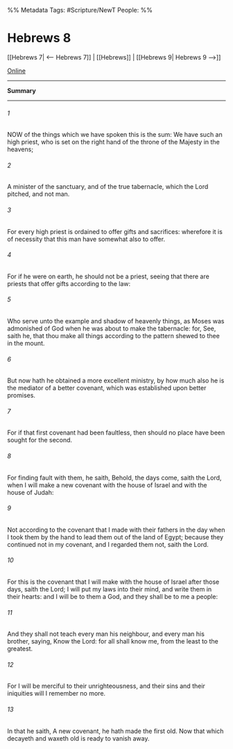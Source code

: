 %% Metadata
Tags: #Scripture/NewT
People: 
%%
# Hebrews 8
[[Hebrews 7| <-- Hebrews 7]] | [[Hebrews]] | [[Hebrews 9| Hebrews 9 -->]]

[Online](https://churchofjesuschrist.org/study/scriptures/nt/heb/8?lang=eng)

---
__Summary__



---
###### 1
NOW of the things which we have spoken this is the sum: We have such an high priest, who is set on the right hand of the throne of the Majesty in the heavens;
###### 2
A minister of the sanctuary, and of the true tabernacle, which the Lord pitched, and not man.
###### 3
For every high priest is ordained to offer gifts and sacrifices: wherefore it is of necessity that this man have somewhat also to offer.
###### 4
For if he were on earth, he should not be a priest, seeing that there are priests that offer gifts according to the law:
###### 5
Who serve unto the example and shadow of heavenly things, as Moses was admonished of God when he was about to make the tabernacle: for, See, saith he, that thou make all things according to the pattern shewed to thee in the mount.
###### 6
But now hath he obtained a more excellent ministry, by how much also he is the mediator of a better covenant, which was established upon better promises.
###### 7
For if that first covenant had been faultless, then should no place have been sought for the second.
###### 8
For finding fault with them, he saith, Behold, the days come, saith the Lord, when I will make a new covenant with the house of Israel and with the house of Judah:
###### 9
Not according to the covenant that I made with their fathers in the day when I took them by the hand to lead them out of the land of Egypt; because they continued not in my covenant, and I regarded them not, saith the Lord.
###### 10
For this is the covenant that I will make with the house of Israel after those days, saith the Lord; I will put my laws into their mind, and write them in their hearts: and I will be to them a God, and they shall be to me a people:
###### 11
And they shall not teach every man his neighbour, and every man his brother, saying, Know the Lord: for all shall know me, from the least to the greatest.
###### 12
For I will be merciful to their unrighteousness, and their sins and their iniquities will I remember no more.
###### 13
In that he saith, A new covenant, he hath made the first old. Now that which decayeth and waxeth old is ready to vanish away.




